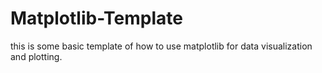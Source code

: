 # Matplotlib-Template
this is some basic template of how to use matplotlib for data visualization and plotting.

